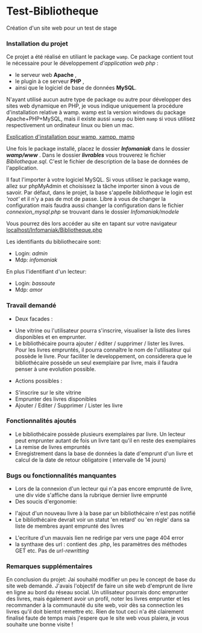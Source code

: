 Test-Bibliotheque
==================

Création d'un site web pour un test de stage

### Installation du projet
  Ce projet a été réalisé en utiliant le package `wamp`. Ce package contient tout le nécessaire pour le développement *d'application web php* :
  - le serveur web **Apache** , 
  - le plugin à ce serveur **PHP** ,
  - ainsi que le logiciel de base de données **MySQL**. 

N'ayant utilisé aucun autre type de package ou autre pour développer des sites web dynamique en PHP, je vous indique uniquement la procédure d'installation relative à wamp. 
wamp est la version  windows du package Apache+PHP+MySQL, mais il existe aussi `xampp` ou bien `mamp` si vous utilisez respectivement un ordinateur linux ou bien un mac.

[Explication d'installation pour wamp, xampp, mamp](http://fr.openclassrooms.com/informatique/cours/concevez-votre-site-web-avec-php-et-mysql/preparer-son-ordinateur-2#.U5rdifk_tNM)

Une fois le package installé, placez le dossier **_Infomaniak_** dans le dossier **_wamp/www_** .
Dans le dossier **_livrables_** vous trouverez le fichier *Bibliotheque.sql*. C'est le fichier de description de la base de données de l'application. 

Il faut l'importer à votre logiciel MySQL. Si vous utilisez le package wamp, allez sur phpMyAdmin et choisissez la tâche importer sinon à vous de savoir.
Par défaut, dans le projet, la base s'appelle *bibliotheque* le login est *'root'* et il n'y a pas de mot de passe. Libre à vous de changer la configuration mais faudra aussi changer la configuration dans le fichier *connexion_mysql.php* se trouvant dans le dossier *_Infomaniak/modele_*

Vous pourrez dès lors accéder au site en tapant sur votre navigateur [localhost/Infomaniak/Bibliotheque.php](http://localhost/Infomaniak/Bibliotheque.php)

Les identifiants du bibliothecaire sont:
* Login: *admin* 
* Mdp: *infomaniak*

En plus l'identifiant d'un lecteur:
* Login: *bassoute* 
* Mdp: *amor*

### Travail demandé
- Deux facades :
* Une vitrine ou l'utilisateur pourra s'inscrire, visualiser la liste des livres disponibles et en emprunter.
* Le bibliothécaire pourra ajouter / éditer / supprimer / lister les livres. Pour les livres empruntés, il pourra connaître le nom de l'utilisateur qui possède le livre. Pour faciliter le developpement, on considerera que le bibliothécaire possède un seul exemplaire par livre, mais il faudra penser à une evolution possible.

- Actions possibles :
* S'inscrire sur le site vitrine
* Emprunter des livres disponibles
* Ajouter / Editer / Supprimer / Lister les livre

### Fonctionnalités ajoutés
- Le bibliothécaire possède plusieurs exemplaires par livre. Un lecteur peut emprunter autant de fois un livre tant qu'il en reste des exemplaires
- La remise de livres empruntés
- Enregistrement dans la base de données la date d'emprunt d'un livre et calcul de la date de retour obligatoire ( intervalle de 14 jours)

### Bugs ou fonctionnalités manquantes
- Lors de la connexion d'un lecteur qui n'a pas encore emprunté de livre, une div vide s'affiche dans la rubrique dernier livre emprunté
- Des soucis d'ergonomie: 
* l'ajout d'un nouveau livre à la base par un bibliothécaire n'est pas notifié
* Le bibliothécaire devrait voir un statut 'en retard' ou 'en règle' dans sa liste de membres ayant emprunté des livres
- L'ecriture d'un mauvais lien ne redirige par vers une page 404 error
- la synthaxe des url : contient des .php, les paramètres des méthodes GET etc. Pas de *url-rewritting*

### Remarques supplémentaires
  En conclusion du projet: 
  Jai souhaité modifier un peu le concept de base du site web demandé. J'avais l'objectif de faire un site web d'emprunt de livre en ligne au bord du réseau social. Un utilisateur pourrais donc emprunter des livres, mais également avoir un profil, noter les livres emprunter et les recommander à la communauté du site web, voir dès sa connection les livres qu'il doit bientot remettre etc.
  Rien de tout ceci n'a été clairement finalisé faute de temps mais j'espere que le site web vous plaiera, je vous souhaite une bonne visite ! 
